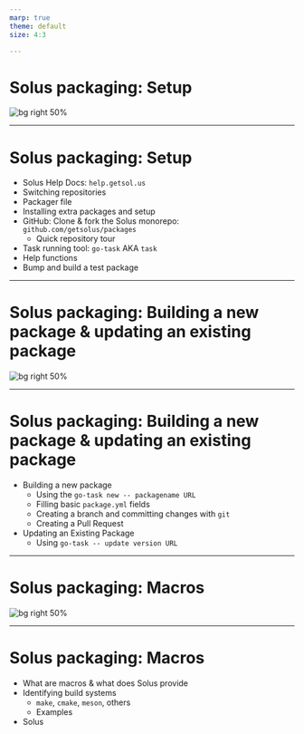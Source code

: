 ```yaml
---
marp: true
theme: default
size: 4:3

---
```


# Solus packaging: **Setup**
![bg right 50%](Solus.svg)

---

# Solus packaging: **Setup**

* Solus Help Docs: `help.getsol.us`
* Switching repositories
* Packager file
* Installing extra packages and setup
* GitHub: Clone & fork the Solus monorepo: `github.com/getsolus/packages`
  * Quick repository tour
* Task running tool: `go-task` AKA `task`
* Help functions
* Bump and build a test package

---

# Solus packaging: **Building a new package & updating an existing package**
![bg right 50%](Solus.svg)

---

# Solus packaging: **Building a new package & updating an existing package**

* Building a new package
  * Using the `go-task new -- packagename URL`
  * Filling basic `package.yml` fields
  * Creating a branch and committing changes with `git`
  * Creating a Pull Request
* Updating an Existing Package
  * Using `go-task -- update version URL`

---

# Solus packaging: **Macros**
![bg right 50%](Solus.svg)

---

# Solus packaging: Macros

- What are macros & what does Solus provide
- Identifying build systems
  - `make`, `cmake`, `meson`, others
  - Examples
- Solus 